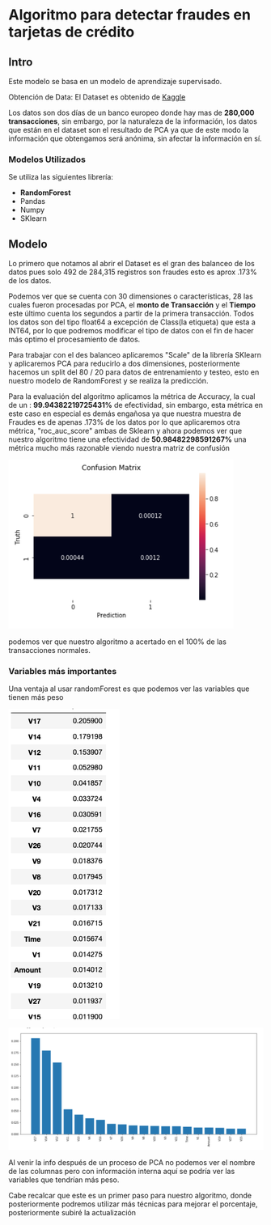 # Algoritmo para detectar fraudes en tarjetas de crédito 

## Intro

Este modelo se basa en un modelo de aprendizaje supervisado.

Obtención de Data:
El Dataset es obtenido de [Kaggle](https://www.kaggle.com/mlg-ulb/creditcardfraud) 

Los datos son dos días de un banco europeo donde hay mas de **280,000 transacciones**, sin embargo, por la naturaleza de la información, los datos que están en el dataset son el resultado de PCA ya que de este modo la información que obtengamos será anónima, sin afectar la información en sí.

### Modelos Utilizados
Se utiliza las siguientes librería:
- **RandomForest**
- Pandas
- Numpy
- SKlearn

## Modelo

Lo primero que notamos al abrir el Dataset es el gran des balanceo de los datos pues solo 492 de 284,315 registros son fraudes esto es aprox .173% de los datos.

Podemos ver que se cuenta con 30 dimensiones o características, 28 las cuales fueron procesadas por PCA, el **monto de Transacción** y el **Tiempo** este último cuenta los segundos a partir de la primera transacción.
Todos los datos son del tipo float64 a excepción de Class(la etiqueta) que esta a INT64, por lo que podremos modificar el tipo de datos con el fin de hacer más optimo el procesamiento de datos.

Para trabajar con el des balanceo aplicaremos "Scale" de la librería SKlearn y aplicaremos PCA para reducirlo a dos dimensiones, posteriormente hacemos un split del 80 / 20 para datos de entrenamiento y testeo, esto en nuestro modelo de RandomForest y se realiza la predicción.

Para la evaluación del algoritmo aplicamos la métrica de Accuracy, la cual de un : **99.94382219725431%** de efectividad, sin embargo, esta métrica en este caso en especial es demás engañosa ya que nuestra muestra de Fraudes es de apenas .173% de los datos por lo que aplicaremos otra métrica, "roc_auc_score" ambas de Sklearn y ahora podemos ver que nuestro algoritmo tiene una efectividad de **50.98482298591267%** una métrica mucho más razonable viendo nuestra matriz de confusión

![Matriz](https://github.com/rogerzadi/Fraud_Detection_credit_card/blob/master/images/conf.png)

podemos ver que nuestro algoritmo a acertado en el 100% de las transacciones normales.

### Variables más importantes

Una ventaja al usar randomForest es que podemos ver las variables que tienen más peso 

![Tabla](https://github.com/rogerzadi/Fraud_Detection_credit_card/blob/master/images/impvar.png)

![Gra](https://github.com/rogerzadi/Fraud_Detection_credit_card/blob/master/images/impgra.png)

Al venir la info después de un proceso de PCA no podemos ver el nombre de las columnas pero con información interna aquí se podría ver las variables que tendrían más peso.

Cabe recalcar que este es un primer paso para nuestro algoritmo, donde posteriormente podremos utilizar más técnicas para mejorar el porcentaje, posteriormente subiré la actualización
